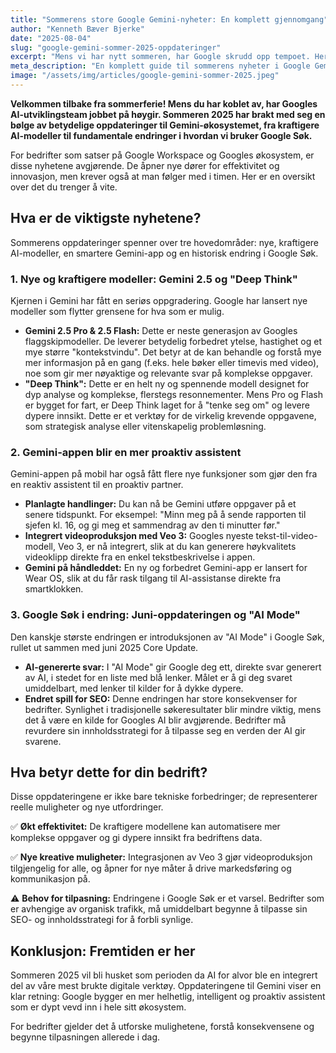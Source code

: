 ```yaml
---
title: "Sommerens store Google Gemini-nyheter: En komplett gjennomgang"
author: "Kenneth Bæver Bjerke"
date: "2025-08-04"
slug: "google-gemini-sommer-2025-oppdateringer"
excerpt: "Mens vi har nytt sommeren, har Google skrudd opp tempoet. Her er en oversikt over de viktigste Gemini-oppdateringene fra juni til august 2025, inkludert Gemini 2.5, AI i Søk og nye app-funksjoner."
meta_description: "En komplett guide til sommerens nyheter i Google Gemini. Lær om de nye AI-modellene, store endringer i Google Søk, og hvordan de nye funksjonene kan påvirke din bedrift."
image: "/assets/img/articles/google-gemini-sommer-2025.jpeg"
---
```


**Velkommen tilbake fra sommerferie! Mens du har koblet av, har Googles AI-utviklingsteam jobbet på høygir. Sommeren 2025 har brakt med seg en bølge av betydelige oppdateringer til Gemini-økosystemet, fra kraftigere AI-modeller til fundamentale endringer i hvordan vi bruker Google Søk.**

For bedrifter som satser på Google Workspace og Googles økosystem, er disse nyhetene avgjørende. De åpner nye dører for effektivitet og innovasjon, men krever også at man følger med i timen. Her er en oversikt over det du trenger å vite.

## Hva er de viktigste nyhetene?

Sommerens oppdateringer spenner over tre hovedområder: nye, kraftigere AI-modeller, en smartere Gemini-app og en historisk endring i Google Søk.

### 1. Nye og kraftigere modeller: Gemini 2.5 og "Deep Think"

Kjernen i Gemini har fått en seriøs oppgradering. Google har lansert nye modeller som flytter grensene for hva som er mulig.

* **Gemini 2.5 Pro & 2.5 Flash:** Dette er neste generasjon av Googles flaggskipmodeller. De leverer betydelig forbedret ytelse, hastighet og et mye større "kontekstvindu". Det betyr at de kan behandle og forstå mye mer informasjon på en gang (f.eks. hele bøker eller timevis med video), noe som gir mer nøyaktige og relevante svar på komplekse oppgaver.
* **"Deep Think":** Dette er en helt ny og spennende modell designet for dyp analyse og komplekse, flerstegs resonnementer. Mens Pro og Flash er bygget for fart, er Deep Think laget for å "tenke seg om" og levere dypere innsikt. Dette er et verktøy for de virkelig krevende oppgavene, som strategisk analyse eller vitenskapelig problemløsning.

### 2. Gemini-appen blir en mer proaktiv assistent

Gemini-appen på mobil har også fått flere nye funksjoner som gjør den fra en reaktiv assistent til en proaktiv partner.

* **Planlagte handlinger:** Du kan nå be Gemini utføre oppgaver på et senere tidspunkt. For eksempel: "Minn meg på å sende rapporten til sjefen kl. 16, og gi meg et sammendrag av den ti minutter før."
* **Integrert videoproduksjon med Veo 3:** Googles nyeste tekst-til-video-modell, Veo 3, er nå integrert, slik at du kan generere høykvalitets videoklipp direkte fra en enkel tekstbeskrivelse i appen.
* **Gemini på håndleddet:** En ny og forbedret Gemini-app er lansert for Wear OS, slik at du får rask tilgang til AI-assistanse direkte fra smartklokken.

### 3. Google Søk i endring: Juni-oppdateringen og "AI Mode"

Den kanskje største endringen er introduksjonen av "AI Mode" i Google Søk, rullet ut sammen med juni 2025 Core Update.

* **AI-genererte svar:** I "AI Mode" gir Google deg ett, direkte svar generert av AI, i stedet for en liste med blå lenker. Målet er å gi deg svaret umiddelbart, med lenker til kilder for å dykke dypere.
* **Endret spill for SEO:** Denne endringen har store konsekvenser for bedrifter. Synlighet i tradisjonelle søkeresultater blir mindre viktig, mens det å være en kilde for Googles AI blir avgjørende. Bedrifter må revurdere sin innholdsstrategi for å tilpasse seg en verden der AI gir svarene.

## Hva betyr dette for din bedrift?

Disse oppdateringene er ikke bare tekniske forbedringer; de representerer reelle muligheter og nye utfordringer.

✅ **Økt effektivitet:** De kraftigere modellene kan automatisere mer komplekse oppgaver og gi dypere innsikt fra bedriftens data.

✅ **Nye kreative muligheter:** Integrasjonen av Veo 3 gjør videoproduksjon tilgjengelig for alle, og åpner for nye måter å drive markedsføring og kommunikasjon på.

⚠️ **Behov for tilpasning:** Endringene i Google Søk er et varsel. Bedrifter som er avhengige av organisk trafikk, må umiddelbart begynne å tilpasse sin SEO- og innholdsstrategi for å forbli synlige.

## Konklusjon: Fremtiden er her

Sommeren 2025 vil bli husket som perioden da AI for alvor ble en integrert del av våre mest brukte digitale verktøy. Oppdateringene til Gemini viser en klar retning: Google bygger en mer helhetlig, intelligent og proaktiv assistent som er dypt vevd inn i hele sitt økosystem.

For bedrifter gjelder det å utforske mulighetene, forstå konsekvensene og begynne tilpasningen allerede i dag.
